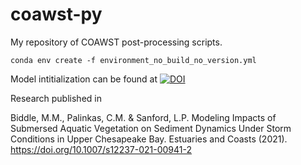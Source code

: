 # coawst-py
My repository of COAWST post-processing scripts.

`conda env create -f environment_no_build_no_version.yml` 

Model intitialization can be found at [![DOI](https://zenodo.org/badge/DOI/10.5281/zenodo.3537968.svg)](https://doi.org/10.5281/zenodo.3537968)

Research published in

Biddle, M.M., Palinkas, C.M. & Sanford, L.P. Modeling Impacts of Submersed Aquatic Vegetation on Sediment Dynamics Under Storm Conditions in Upper Chesapeake Bay. Estuaries and Coasts (2021). https://doi.org/10.1007/s12237-021-00941-2
